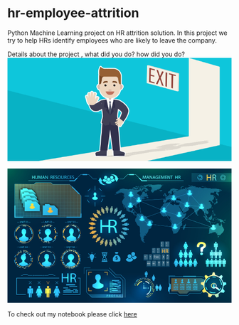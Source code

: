 # hr-employee-attrition
Python Machine Learning project on HR attrition solution. In this project we try to help HRs identify employees who are likely to leave the company.

Details about the project , what did you do? how did you do?
![Employee Attrition](https://github.com/LokeshGangadhar/hr-employee-attrition/blob/main/Attrtion.png?raw=true)	

![HR Analytics](https://github.com/LokeshGangadhar/hr-employee-attrition/blob/main/hr-analytics-10.jpg?raw=true)

To check out my notebook please click [here](https://github.com/LokeshGangadhar/hr-employee-attrition/blob/main/HR_Analytics.ipynb)
